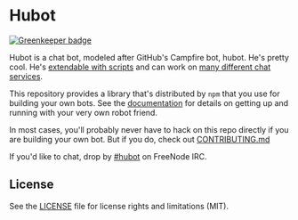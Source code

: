 # Hubot

[![Greenkeeper badge](https://badges.greenkeeper.io/Mattlk13/Hubot.svg)](https://greenkeeper.io/)

Hubot is a chat bot, modeled after GitHub's Campfire bot, hubot. He's pretty
cool. He's [extendable with scripts](http://hubot.github.com/docs/#scripts) and can work on [many
different chat services](https://hubot.github.com/docs/adapters/).

This repository provides a library that's distributed by `npm` that you
use for building your own bots.  See the [documentation](http://hubot.github.com/docs)
for details on getting up and running with your very own robot friend.

In most cases, you'll probably never have to hack on this repo directly if you
are building your own bot. But if you do, check out [CONTRIBUTING.md](CONTRIBUTING.md)

If you'd like to chat, drop by [#hubot](http://webchat.freenode.net/?channels=#hubot) on FreeNode IRC.

## License

See the [LICENSE](LICENSE.md) file for license rights and limitations (MIT).
